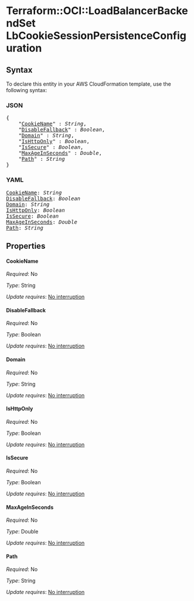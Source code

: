 # Terraform::OCI::LoadBalancerBackendSet LbCookieSessionPersistenceConfiguration

## Syntax

To declare this entity in your AWS CloudFormation template, use the following syntax:

### JSON

<pre>
{
    "<a href="#cookiename" title="CookieName">CookieName</a>" : <i>String</i>,
    "<a href="#disablefallback" title="DisableFallback">DisableFallback</a>" : <i>Boolean</i>,
    "<a href="#domain" title="Domain">Domain</a>" : <i>String</i>,
    "<a href="#ishttponly" title="IsHttpOnly">IsHttpOnly</a>" : <i>Boolean</i>,
    "<a href="#issecure" title="IsSecure">IsSecure</a>" : <i>Boolean</i>,
    "<a href="#maxageinseconds" title="MaxAgeInSeconds">MaxAgeInSeconds</a>" : <i>Double</i>,
    "<a href="#path" title="Path">Path</a>" : <i>String</i>
}
</pre>

### YAML

<pre>
<a href="#cookiename" title="CookieName">CookieName</a>: <i>String</i>
<a href="#disablefallback" title="DisableFallback">DisableFallback</a>: <i>Boolean</i>
<a href="#domain" title="Domain">Domain</a>: <i>String</i>
<a href="#ishttponly" title="IsHttpOnly">IsHttpOnly</a>: <i>Boolean</i>
<a href="#issecure" title="IsSecure">IsSecure</a>: <i>Boolean</i>
<a href="#maxageinseconds" title="MaxAgeInSeconds">MaxAgeInSeconds</a>: <i>Double</i>
<a href="#path" title="Path">Path</a>: <i>String</i>
</pre>

## Properties

#### CookieName

_Required_: No

_Type_: String

_Update requires_: [No interruption](https://docs.aws.amazon.com/AWSCloudFormation/latest/UserGuide/using-cfn-updating-stacks-update-behaviors.html#update-no-interrupt)

#### DisableFallback

_Required_: No

_Type_: Boolean

_Update requires_: [No interruption](https://docs.aws.amazon.com/AWSCloudFormation/latest/UserGuide/using-cfn-updating-stacks-update-behaviors.html#update-no-interrupt)

#### Domain

_Required_: No

_Type_: String

_Update requires_: [No interruption](https://docs.aws.amazon.com/AWSCloudFormation/latest/UserGuide/using-cfn-updating-stacks-update-behaviors.html#update-no-interrupt)

#### IsHttpOnly

_Required_: No

_Type_: Boolean

_Update requires_: [No interruption](https://docs.aws.amazon.com/AWSCloudFormation/latest/UserGuide/using-cfn-updating-stacks-update-behaviors.html#update-no-interrupt)

#### IsSecure

_Required_: No

_Type_: Boolean

_Update requires_: [No interruption](https://docs.aws.amazon.com/AWSCloudFormation/latest/UserGuide/using-cfn-updating-stacks-update-behaviors.html#update-no-interrupt)

#### MaxAgeInSeconds

_Required_: No

_Type_: Double

_Update requires_: [No interruption](https://docs.aws.amazon.com/AWSCloudFormation/latest/UserGuide/using-cfn-updating-stacks-update-behaviors.html#update-no-interrupt)

#### Path

_Required_: No

_Type_: String

_Update requires_: [No interruption](https://docs.aws.amazon.com/AWSCloudFormation/latest/UserGuide/using-cfn-updating-stacks-update-behaviors.html#update-no-interrupt)


